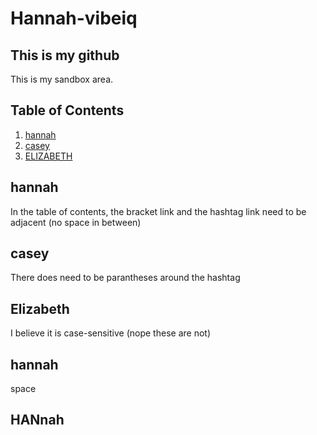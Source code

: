 # Hannah-vibeiq

## This is my github
This is my sandbox area.

## Table of Contents
1. [hannah](#hannah)
2. [casey](#casey)
3. [ELIZABETH](#elizabeth)

## hannah
In the table of contents, the bracket link and the hashtag link need to be adjacent (no space in between)
## casey
There does need to be parantheses around the hashtag
## Elizabeth
I believe it is case-sensitive (nope these are not)
## hannah
space
## HANnah
